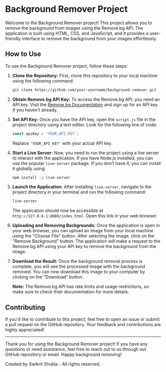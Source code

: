 
# Background Remover Project

Welcome to the Background Remover project! This project allows you to remove the background from images using the Remove.bg API. The application is built using HTML, CSS, and JavaScript, and it provides a user-friendly interface to remove the background from your images effortlessly.

## How to Use

To use the Background Remover project, follow these steps:

1. **Clone the Repository:** First, clone this repository to your local machine using the following command:

   ```bash
   git clone https://github.com/your-username/background-remover.git
   ```

2. **Obtain Remove.bg API Key:** To access the Remove.bg API, you need an API key. Visit the [Remove.bg Documentation](https://remove.bg/api) and sign up for an API key if you haven't already.

3. **Set API Key:** Once you have the API key, open the `script.js` file in the project directory using a text editor. Look for the following line of code:

   ```javascript
   const apiKey = 'YOUR_API_KEY';
   ```

   Replace `'YOUR_API_KEY'` with your actual API key.

4. **Start a Live Server:** Now, you need to run the project using a live server to interact with the application. If you have Node.js installed, you can use the popular `live-server` package. If you don't have it, you can install it globally using:

   ```bash
   npm install -g live-server
   ```

5. **Launch the Application:** After installing `live-server`, navigate to the project directory in your terminal and run the following command:

   ```bash
   live-server
   ```

   The application should now be accessible at `http://127.0.0.1:8080/index.html`. Open this link in your web browser.

6. **Uploading and Removing Backgrounds:** Once the application is open in your web browser, you can upload an image from your local machine using the "Choose File" button. After selecting the image, click on the "Remove Background" button. The application will make a request to the Remove.bg API using your API key to remove the background from the image.

7. **Download the Result:** Once the background removal process is complete, you will see the processed image with the background removed. You can now download this image to your computer by clicking on the "Download" button.

   **Note:** The Remove.bg API has rate limits and usage restrictions, so make sure to check their documentation for more details.

## Contributing

If you'd like to contribute to this project, feel free to open an issue or submit a pull request on the GitHub repository. Your feedback and contributions are highly appreciated!

---

Thank you for using the Background Remover project! If you have any questions or need assistance, feel free to reach out to us through our GitHub repository or email. Happy background removing!

Created by Swikrit Shukla - All rights reserved.
